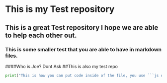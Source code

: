 # This is my Test repository
## This is a great Test repository I hope we are able to help each other out.
### This is some smaller test that you are able to have in markdown files.
####Who is Joe? Dont Ask
##This is also my test repo
```py
print("This is how you can put code inside of the file, you use ```js or py or md code ``` to complete the line")
```
